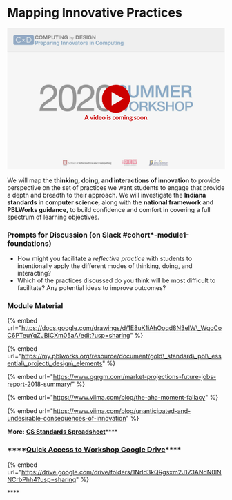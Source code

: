 # Mapping Innovative Practices

![](../../.gitbook/assets/vidcoming-welcome.png)

We will map the **thinking, doing, and interactions of innovation** to provide perspective on the set of practices we want students to engage that provide a depth and breadth to their approach. We will investigate the **Indiana standards in computer science**, along with the **national framework** and **PBLWorks guidance,** to build confidence and comfort in covering a full spectrum of learning objectives.

### Prompts for Discussion \(on Slack \#cohort\*-module1-foundations\)

* How might you facilitate a _reflective practice_ with students to intentionally apply the different modes of thinking, doing, and interacting?
* Which of the practices discussed do you think will be most difficult to facilitate? Any potential ideas to improve outcomes?

### Module Material

{% embed url="https://docs.google.com/drawings/d/1E8uK1iAhOoqd8N3eIW\_WqoCoC6PTeuYqZJBICXm05aA/edit?usp=sharing" %}

{% embed url="https://my.pblworks.org/resource/document/gold\_standard\_pbl\_essential\_project\_design\_elements" %}

{% embed url="https://www.gqrgm.com/market-projections-future-jobs-report-2018-summary/" %}

{% embed url="https://www.viima.com/blog/the-aha-moment-fallacy" %}

{% embed url="https://www.viima.com/blog/unanticipated-and-undesirable-consequences-of-innovation" %}

**More:**  [**CS Standards Spreadsheet**](https://docs.google.com/spreadsheets/d/1NX5hL3benDO9Ruo85qzssl6qO0L2v6Ae2jEJlGQd6JU/edit?usp=sharing)\*\*\*\*

### \*\*\*\*[**Quick Access to Workshop Google Drive**](https://drive.google.com/drive/folders/1Nrld3kQRgsxm2J173ANdN0lNNCrbPhh4?usp=sharing)\*\*\*\*

{% embed url="https://drive.google.com/drive/folders/1Nrld3kQRgsxm2J173ANdN0lNNCrbPhh4?usp=sharing" %}

\*\*\*\*

